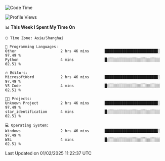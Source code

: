 <!--START_SECTION:waka-->
![Code Time](http://img.shields.io/badge/Code%20Time-2%2C231%20hrs%2032%20mins-blue)

![Profile Views](http://img.shields.io/badge/Profile%20Views-4-blue)

📊 **This Week I Spent My Time On** 

```text
🕑︎ Time Zone: Asia/Shanghai

💬 Programming Languages: 
Other                    2 hrs 46 mins       ████████████████████████░   97.49 % 
Python                   4 mins              █░░░░░░░░░░░░░░░░░░░░░░░░   02.51 % 

🔥 Editors: 
MicrosoftWord            2 hrs 46 mins       ████████████████████████░   97.49 % 
VS Code                  4 mins              █░░░░░░░░░░░░░░░░░░░░░░░░   02.51 % 

🐱‍💻 Projects: 
Unknown Project          2 hrs 46 mins       ████████████████████████░   97.49 % 
star_identification      4 mins              █░░░░░░░░░░░░░░░░░░░░░░░░   02.51 % 

💻 Operating System: 
Windows                  2 hrs 46 mins       ████████████████████████░   97.49 % 
WSL                      4 mins              █░░░░░░░░░░░░░░░░░░░░░░░░   02.51 % 
```


 Last Updated on 01/02/2025 11:22:37 UTC
<!--END_SECTION:waka-->